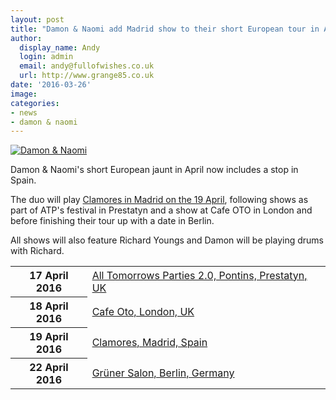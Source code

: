 ```yaml
---
layout: post
title: "Damon & Naomi add Madrid show to their short European tour in April"
author:
  display_name: Andy
  login: admin
  email: andy@fullofwishes.co.uk
  url: http://www.grange85.co.uk
date: '2016-03-26'
image:
categories:
- news
- damon & naomi
---
```

<a data-flickr-embed="true"  href="https://www.flickr.com/photos/grange85/2064154592/in/photolist-5SPzHE-5SPB7N-5SPAko-5SKggR-9yPo2G-7YkaUJ-7Ah21G-7AdeTr-5SKhBT-5SKho2-5SPBJN-5SPBw7-5SKgF6-5SKfTc-5SPzVQ-5SPA8o-5ttNPf-5ttQH9-5ttPNE-5ttLc9-5tppia-5tpouz-5ttKnG-5tpkRT-5tpjWe-5tpi7v-5ttGF3-4VEcvs-49kgXZ-49pmeh-49khaX-49pm2u-49pkfh-49pks9-49kgmB-49pjPS-49pjBo-49pj1w-49kf6r-49pjay-49pjn7-49piB1-DqYiD-DqY9m-5SKg5e-5SPzeq-5SKeQT-4eLNQy-4eDeKq-yurR" title="Damon & Naomi"><img src="https://media.fullofwishes.co.uk/flickr-downloads/2064154592_1432da0972_b.jpg" alt="Damon & Naomi"></a>
<p class="lead">Damon & Naomi's short European jaunt in April now includes a stop in Spain.</p>

<p>The duo will play <a href="/database/damon-and-naomi/shows/2016/2016-04-19-damon-and-naomi-clamores-madrid-spain/">Clamores in Madrid on the 19 April</a>, following shows as part of ATP's festival in Prestatyn and a show at Cafe OTO in London and before finishing their tour up with a date in Berlin.</p>

<p>All shows will also feature Richard Youngs and Damon will be playing drums with Richard.</p>

<table class="table table-striped">
        <tbody><tr>
        <th class="col-md-4">17 April 2016</th>
        <td class="col-md-8"><a href="/database/damon-and-naomi/shows/2016/2016-04-17-damon-and-naomi-all-tomorrows-parties-pontins-prestatyn-uk/">All Tomorrows Parties 2.0, Pontins, Prestatyn, UK</a></td>
        </tr>
        <tr>
        <th class="col-md-4">18 April 2016</th>
        <td class="col-md-8"><a href="/database/damon-and-naomi/shows/2016/2016-04-18-damon-and-naomi-cafe-oto-london-uk/">Cafe Oto, London, UK</a></td>
        </tr>
        <tr>
        <th class="col-md-4">19 April 2016</th>
        <td class="col-md-8"><a href="/database/damon-and-naomi/shows/2016/2016-04-19-damon-and-naomi-clamores-madrid-spain/">Clamores, Madrid, Spain</a></td>
        </tr>
        <tr>
        <th class="col-md-4">22 April 2016</th>
        <td class="col-md-8"><a href="/database/damon-and-naomi/shows/2016/2016-04-22-damon-and-naomi-gruner-salon-berlin-germany/">Grüner Salon, Berlin, Germany</a></td>
        </tr>
</tbody></table>



